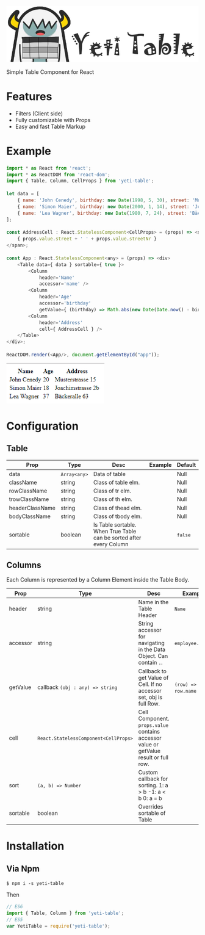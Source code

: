 ![Yeti Table](https://github.com/chitter99/yeti-table/blob/master/media/yeti-table-logo.png?raw=true)

Simple Table Component for React

# Features
* Filters (Client side)
* Fully customizable with Props
* Easy and fast Table Markup

# Example
```javascript
import * as React from 'react';
import * as ReactDOM from 'react-dom';
import { Table, Column, CellProps } from 'yeti-table';

let data = [
    { name: 'John Cenedy', birthday: new Date(1998, 5, 30), street: 'Musterstrasse', streetNr: 15 },
    { name: 'Simon Maier', birthday: new Date(2000, 1, 14), street: 'Joachimstrasse', streetNr: '2b' },
    { name: 'Lea Wagner', birthday: new Date(1980, 7, 24), street: 'Bäckeralle', streetNr: 63 },
];

const AddressCell : React.StatelessComponent<CellProps> = (props) => <span>
    { props.value.street + ' ' + props.value.streetNr }
</span>;

const App : React.StatelessComponent<any> = (props) => <div>
    <Table data={ data } sortable={ true }>
        <Column 
            header='Name'
            accessor='name' />
        <Column 
            header='Age'
            accessor='birthday'
            getValue={ (birthday) => Math.abs(new Date(Date.now() - birthday.getTime()).getUTCFullYear() - 1970).toString() } />
        <Column 
            header='Address'
            cell={ AddressCell } />
    </Table>
</div>;

ReactDOM.render(<App/>, document.getElementById("app"));
```
![Example Table](https://github.com/chitter99/yeti-table/blob/master/media/example-1.png?raw=true)

# Configuration

## Table
Prop | Type | Desc | Example | Default
--- | --- | --- | --- | ---
data | `Array<any>` | Data of table | | Null
className | string | Class of table elm. | | Null
rowClassName | string | Class of tr elm. | | Null
trowClassName | string | Class of th elm. | | Null
headerClassName | string | Class of thead elm. | | Null
bodyClassName | string | Class of tbody elm. | | Null
sortable | boolean | Is Table sortable. When True Table can be sorted after every Column | | `false`

## Columns
Each Column is represented by a Column Element inside the Table Body.

Prop | Type | Desc | Example | Default
--- | --- | --- | --- | ---
header | string | Name in the Table Header | `Name` | Required
accessor | string | String accessor for navigating in the Data Object. Can contain `.`. | `employee.email` | Null
getValue | callback `(obj : any) => string` | Callback to get Value of Cell. If no accessor set, obj is full Row. | `(row) => row.name` | Null
cell | `React.StatelessComponent<CellProps>` | Cell Component. `props.value` contains accessor value or getValue result or full row. | | Null
sort | `(a, b) => Number` | Custom callback for sorting. 1: a > b -1: a < b 0: a = b | | Null
sortable | boolean | Overrides sortable of Table | | Null

# Installation 

## Via Npm
```
$ npm i -s yeti-table
```
Then
```javascript
// ES6
import { Table, Column } from 'yeti-table';
// ES5
var YetiTable = require('yeti-table');
```
